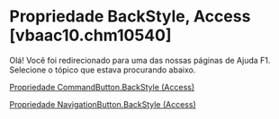 
# Propriedade BackStyle, Access [vbaac10.chm10540]

Olá! Você foi redirecionado para uma das nossas páginas de Ajuda F1. Selecione o tópico que estava procurando abaixo.

[Propriedade CommandButton.BackStyle (Access)](http://msdn.microsoft.com/library/b7c930b0-e203-fe3a-ce54-0778d65d073f%28Office.15%29.aspx)

[Propriedade NavigationButton.BackStyle (Access)](http://msdn.microsoft.com/library/941456b8-df23-2811-ff93-21d007eb9a2e%28Office.15%29.aspx)

